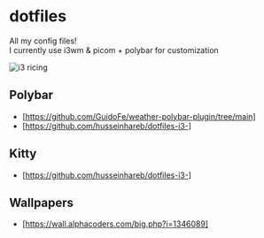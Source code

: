 # dotfiles
All my config files!  
I currently use i3wm & picom + polybar for customization

![i3 ricing](https://i.imgur.com/bzxJXSF.png)

## Polybar 
* [https://github.com/GuidoFe/weather-polybar-plugin/tree/main]
* [https://github.com/husseinhareb/dotfiles-i3-]
## Kitty
* [https://github.com/husseinhareb/dotfiles-i3-]

## Wallpapers
* [https://wall.alphacoders.com/big.php?i=1346089]
